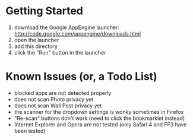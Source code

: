 Getting Started
===============

1. download the Google AppEngine launcher: http://code.google.com/appengine/downloads.html
2. open the launcher
3. add this directory
4. click the "Run" button in the launcher

Known Issues (or, a Todo List)
==============================

- blocked apps are not detected properly
- does not scan Photo privacy yet
- does not scan Wall Post privacy yet
- the scanner for the dropdown settings is wonky sometimes in Firefox
- "Re-scan" buttons don't work (need to click the bookmarklet instead)
- Internet Explorer and Opera are not tested (only Safari 4 and FF3 have been tested)